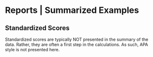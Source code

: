 # Reports | Summarized Examples

## Standardized Scores

Standardized scores are typically NOT presented in the summary of the data. Rather, they are often a first step in the calculations. As such, APA style is not presented here.
